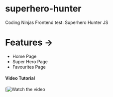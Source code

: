 # superhero-hunter
Coding Ninjas Frontend test: Superhero Hunter JS

# Features ->
* Home Page
* Super Hero Page
* Favourites Page
  
#### Video Tutorial 
[![Watch the video](https://drive.google.com/drive/folders/1akM79kKbGnPQLBhQzHwWgKeCBRDy-QJP?usp=sharing)

